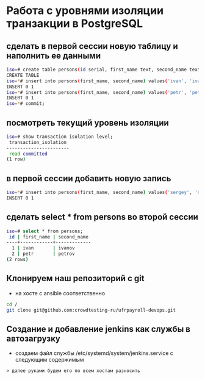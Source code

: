 
# Работа с уровнями изоляции транзакции в PostgreSQL

## сделать в первой сессии новую таблицу и наполнить ее данными

```bash
iso=# create table persons(id serial, first_name text, second_name text);
CREATE TABLE
iso=*# insert into persons(first_name, second_name) values('ivan', 'ivanov');
INSERT 0 1
iso=*# insert into persons(first_name, second_name) values('petr', 'petrov');
INSERT 0 1
iso=*# commit;
```

## посмотреть текущий уровень изоляции

```bash
iso=# show transaction isolation level;
 transaction_isolation
-----------------------
 read committed
(1 row)
```

## в первой сессии добавить новую запись

```bash
iso=*# insert into persons(first_name, second_name) values('sergey', 'sergeev');
INSERT 0 1
```

## сделать select * from persons во второй сессии

```bash
iso=# select * from persons;
 id | first_name | second_name
----+------------+-------------
  1 | ivan       | ivanov
  2 | petr       | petrov
(2 rows)
```
## Клонируем наш репозиторий с git
- на хосте с ansible соответственно

```bash
cd /
git clone git@github.com:crowdtesting-ru/ufrpayroll-devops.git
```

## Создание и добавление jenkins как службы в автозагрузку
- создаем файл службы /etc/systemd/system/jenkins.service с следующим содержимым

```
> далее руками будем его по всем хостам разносить
